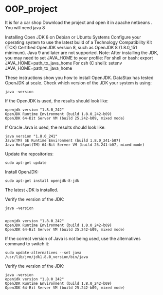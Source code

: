 # OOP_project
It is for a car shop
Download the project and open it in apache netbeans .
You will need java 8


Installing Open JDK 8 on Debian or Ubuntu Systems
Configure your operating system to use the latest build of a Technology Compatibility Kit (TCK) Certified OpenJDK version 8, such as OpenJDK 8 (1.8.0_151 minimum). Java 9 and later are not supported.
Note: After installing the JDK, you may need to set JAVA_HOME to your profile:
For shell or bash: export JAVA_HOME=path_to_java_home
For csh (C shell): setenv JAVA_HOME=path_to_java_home



These instructions show you how to install OpenJDK. DataStax has tested OpenJDK at scale.
Check which version of the JDK your system is using:


    java -version

    
If the OpenJDK is used, the results should look like:

    openjdk version "1.8.0_242"
    OpenJDK Runtime Environment (build 1.8.0_242-b09)
    OpenJDK 64-Bit Server VM (build 25.242-b09, mixed mode)
    
If Oracle Java is used, the results should look like:

    java version "1.8.0_241"
    Java(TM) SE Runtime Environment (build 1.8.0_241-b07)
    Java HotSpot(TM) 64-Bit Server VM (build 25.241-b07, mixed mode)
    
Update the repositories:

    sudo apt-get update
    
Install OpenJDK:

    sudo apt-get install openjdk-8-jdk

    
The latest JDK is installed.

Verify the version of the JDK:

    java -version

    
    openjdk version "1.8.0_242"
    OpenJDK Runtime Environment (build 1.8.0_242-b09)
    OpenJDK 64-Bit Server VM (build 25.242-b09, mixed mode)

    
If the correct version of Java is not being used, use the alternatives command to switch it:

    sudo update-alternatives --set java /usr/lib/jvm/jdk1.8.0_version/bin/java
    
Verify the version of the JDK:

    java -version
    openjdk version "1.8.0_242"
    OpenJDK Runtime Environment (build 1.8.0_242-b09)
    OpenJDK 64-Bit Server VM (build 25.242-b09, mixed mode)
